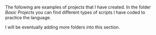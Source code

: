 The following are examples of projects that I have created. In the folder *Basic Projects* you can find different types of scripts I have coded to practice the language. 

I will be eventually adding more folders into this section. 

